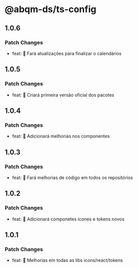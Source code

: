 # @abqm-ds/ts-config

## 1.0.6

### Patch Changes

- feat: 🎸 Fará atualizações para finalizar o calendários

## 1.0.5

### Patch Changes

- feat: 🎸 Criará primeira versão oficial dos pacotes

## 1.0.4

### Patch Changes

- feat: 🎸 Adicionará melhorias nos componentes

## 1.0.3

### Patch Changes

- feat: 🎸 Fará melhorias de código em todos os repositórios

## 1.0.2

### Patch Changes

- feat: 🎸 Adicionará componetes ícones e tokens novos

## 1.0.1

### Patch Changes

- feat: 🎸 Melhorias em todas as libs icons/react/tokens
